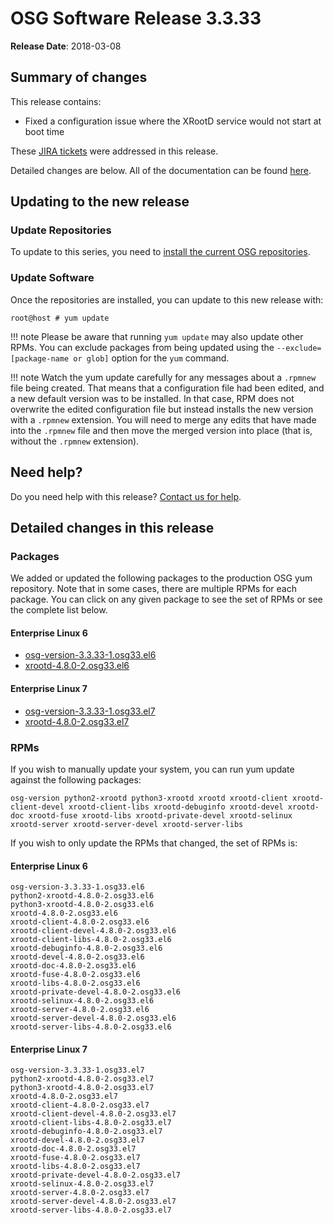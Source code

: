 OSG Software Release 3.3.33
===========================

**Release Date**: 2018-03-08

Summary of changes
------------------

This release contains:

-   Fixed a configuration issue where the XRootD service would not start at boot time

These [JIRA tickets](https://jira.opensciencegrid.org/issues/?jql=project%20%3D%20SOFTWARE%20AND%20fixVersion%20%3D%203.3.33%20ORDER%20BY%20priority%20DESC%2C%20key%20DESC) were addressed in this release.

Detailed changes are below. All of the documentation can be found [here](/index.md).

Updating to the new release
---------------------------

### Update Repositories

To update to this series, you need to [install the current OSG repositories](/common/yum#install-osg-repositories#updating-from-osg-31-32-33-to-33-or-34).

### Update Software

Once the repositories are installed, you can update to this new release with:

``` console
root@host # yum update
```

!!! note
    Please be aware that running `yum update` may also update other RPMs. You can exclude packages from being updated using the `--exclude=[package-name or glob]` option for the `yum` command.

!!! note
    Watch the yum update carefully for any messages about a `.rpmnew` file being created. That means that a configuration file had been edited, and a new default version was to be installed. In that case, RPM does not overwrite the edited configuration file but instead installs the new version with a `.rpmnew` extension. You will need to merge any edits that have made into the `.rpmnew` file and then move the merged version into place (that is, without the `.rpmnew` extension).

Need help?
----------

Do you need help with this release? [Contact us for help](/common/help).

Detailed changes in this release
--------------------------------

### Packages

We added or updated the following packages to the production OSG yum repository. Note that in some cases, there are multiple RPMs for each package. You can click on any given package to see the set of RPMs or see the complete list below.

#### Enterprise Linux 6

-   [osg-version-3.3.33-1.osg33.el6](https://koji.chtc.wisc.edu/koji/search?match=glob&type=build&terms=osg-version-3.3.33-1.osg33.el6)
-   [xrootd-4.8.0-2.osg33.el6](https://koji.chtc.wisc.edu/koji/search?match=glob&type=build&terms=xrootd-4.8.0-2.osg33.el6)

#### Enterprise Linux 7

-   [osg-version-3.3.33-1.osg33.el7](https://koji.chtc.wisc.edu/koji/search?match=glob&type=build&terms=osg-version-3.3.33-1.osg33.el7)
-   [xrootd-4.8.0-2.osg33.el7](https://koji.chtc.wisc.edu/koji/search?match=glob&type=build&terms=xrootd-4.8.0-2.osg33.el7)

### RPMs

If you wish to manually update your system, you can run yum update against the following packages:

    osg-version python2-xrootd python3-xrootd xrootd xrootd-client xrootd-client-devel xrootd-client-libs xrootd-debuginfo xrootd-devel xrootd-doc xrootd-fuse xrootd-libs xrootd-private-devel xrootd-selinux xrootd-server xrootd-server-devel xrootd-server-libs

If you wish to only update the RPMs that changed, the set of RPMs is:

#### Enterprise Linux 6

``` file
osg-version-3.3.33-1.osg33.el6
python2-xrootd-4.8.0-2.osg33.el6
python3-xrootd-4.8.0-2.osg33.el6
xrootd-4.8.0-2.osg33.el6
xrootd-client-4.8.0-2.osg33.el6
xrootd-client-devel-4.8.0-2.osg33.el6
xrootd-client-libs-4.8.0-2.osg33.el6
xrootd-debuginfo-4.8.0-2.osg33.el6
xrootd-devel-4.8.0-2.osg33.el6
xrootd-doc-4.8.0-2.osg33.el6
xrootd-fuse-4.8.0-2.osg33.el6
xrootd-libs-4.8.0-2.osg33.el6
xrootd-private-devel-4.8.0-2.osg33.el6
xrootd-selinux-4.8.0-2.osg33.el6
xrootd-server-4.8.0-2.osg33.el6
xrootd-server-devel-4.8.0-2.osg33.el6
xrootd-server-libs-4.8.0-2.osg33.el6
```

#### Enterprise Linux 7

``` file
osg-version-3.3.33-1.osg33.el7
python2-xrootd-4.8.0-2.osg33.el7
python3-xrootd-4.8.0-2.osg33.el7
xrootd-4.8.0-2.osg33.el7
xrootd-client-4.8.0-2.osg33.el7
xrootd-client-devel-4.8.0-2.osg33.el7
xrootd-client-libs-4.8.0-2.osg33.el7
xrootd-debuginfo-4.8.0-2.osg33.el7
xrootd-devel-4.8.0-2.osg33.el7
xrootd-doc-4.8.0-2.osg33.el7
xrootd-fuse-4.8.0-2.osg33.el7
xrootd-libs-4.8.0-2.osg33.el7
xrootd-private-devel-4.8.0-2.osg33.el7
xrootd-selinux-4.8.0-2.osg33.el7
xrootd-server-4.8.0-2.osg33.el7
xrootd-server-devel-4.8.0-2.osg33.el7
xrootd-server-libs-4.8.0-2.osg33.el7
```
